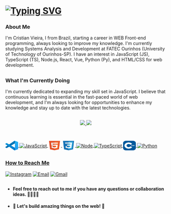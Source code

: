 # [![Typing SVG](https://readme-typing-svg.demolab.com?font=Fira+Code&pause=1000&width=435&lines=Welcome+to+my+GitHub+Profile!+%F0%9F%91%8B)](https://git.io/typing-svg)

### About Me
I'm Cristian Vieira, I from Brazil, starting a career in WEB Front-end programming, always looking to improve my knowledge. I'm currently studying Systems Analysis and Development at FATEC Ourinhos (University of Technology of Ourinhos-SP). I have an interest in JavaScript (JS), TypeScript (TS), Node.js, React, Vue, Python (Py), and HTML/CSS for web development.
##
  ### What I'm Currently Doing
I'm currently dedicated to expanding my skill set in JavaScript. I believe that continuous learning is essential in the fast-paced world of web development, and I'm always looking for opportunities to enhance my knowledge and stay up to date with the latest technologies.
##

<div align="center">
  <a href="https://github.com/Cristian-Vieira">
  <img height="150em" src="https://github-readme-stats.vercel.app/api?username=Cristian-Vieira&show_icons=true&theme=github_dark&include_all_commits=true&count_private=true"/>
  <img height="150em" src="https://github-readme-stats.vercel.app/api/top-langs/?username=Cristian-Vieira&layout=compact&langs_count=7&theme=github_dark"/>
</div>
  
 ##
  
  <div style="display: inline_block"><br>
    <img align="center" alt="VSCode" height="30" width="40" src="https://raw.githubusercontent.com/devicons/devicon/master/icons/vscode/vscode-original.svg">
    <img align="center" alt="JavaScript" height="30" width="40" src="https://cdn.jsdelivr.net/gh/devicons/devicon/icons/javascript/javascript-original.svg">
    <img align="center" alt="HTML" height="30" width="40" src="https://raw.githubusercontent.com/devicons/devicon/master/icons/html5/html5-original.svg">
    <img align="center" alt="CSS" height="30" width="40" src="https://raw.githubusercontent.com/devicons/devicon/master/icons/css3/css3-original.svg">
    <!--- <img align="center" alt="React" height="30" width="40" src="https://cdn.jsdelivr.net/gh/devicons/devicon/icons/react/react-original.svg">-->
    <img align="center" alt="Node" height="30" width="40" src="https://cdn.jsdelivr.net/gh/devicons/devicon/icons/nodejs/nodejs-original.svg">
    <img align="center" alt="TypeScript" height="30" width="40" src="https://cdn.jsdelivr.net/gh/devicons/devicon/icons/typescript/typescript-original.svg">
    <img align="center" alt="C++" height="30" width="40" src="https://raw.githubusercontent.com/tandpfun/skill-icons/59059d9d1a2c092696dc66e00931cc1181a4ce1f/icons/CPP.svg">
    <img align="center" alt="Python" height="30" width="40" src="https://cdn.jsdelivr.net/gh/devicons/devicon/icons/python/python-original.svg">
  </div>
  
##
  
### How to Reach Me
[![Instagram](https://img.shields.io/badge/Instagram-E4405F?style=for-the-badge&logo=instagram&logoColor=white)](https://www.instagram.com/cristian.v.1/)
[![Email](https://img.shields.io/badge/Outlook-0078D4?style=for-the-badge&logo=microsoft-outlook&logoColor=white)](mailto:cristian.evangelista@fatec.sp.gov.br)
[![Gmail](https://img.shields.io/badge/-Gmail-%23333?style=for-the-badge&logo=gmail&logoColor=white)](mailto:mackone128@gmail.com)
##
  
- #### Feel free to reach out to me if you have any questions or collaboration ideas. 🤜🏽🤛🏽
- #### 🚀 Let's build amazing things on the web! 🚀
